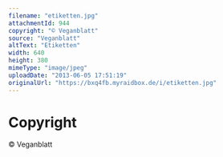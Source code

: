 ```yaml
---
filename: "etiketten.jpg"
attachmentId: 944
copyright: "© Veganblatt"
source: "Veganblatt"
altText: "Etiketten"
width: 640
height: 380
mimeType: "image/jpeg"
uploadDate: "2013-06-05 17:51:19"
originalUrl: "https://bxq4fb.myraidbox.de/i/etiketten.jpg"
---
```


# Copyright

© Veganblatt

